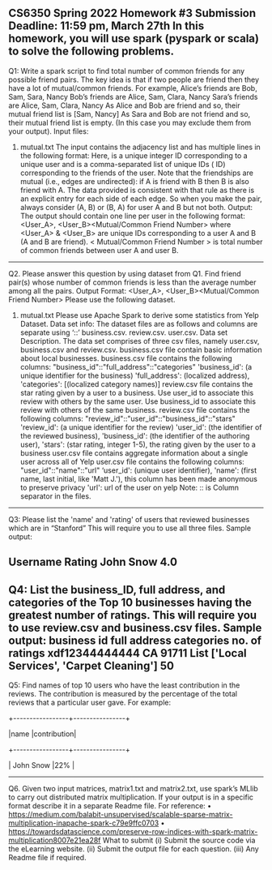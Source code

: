 CS6350 Spring 2022
Homework #3
Submission Deadline: 11:59 pm, March 27th
In this homework, you will use spark (pyspark or scala) to solve the following
problems.
-----------------------------------------------------------------------------------------------------------------------------------------------------------------------
Q1:
Write a spark script to find total number of common friends for any possible friend pairs.
The key idea is that if two people are friend then they have a lot of mutual/common friends.
For example,
Alice’s friends are Bob, Sam, Sara, Nancy Bob’s friends are Alice, Sam, Clara, Nancy Sara’s
friends are Alice, Sam, Clara, Nancy
As Alice and Bob are friend and so, their mutual friend list is [Sam, Nancy]
As Sara and Bob are not friend and so, their mutual friend list is empty. (In this case you
may exclude them from your output).
Input
files:
1. mutual.txt
The input contains the adjacency list and has multiple lines in the following
format:
<User><TAB><Friends>
Here, <User> is a unique integer ID corresponding to a unique user and <Friends> is a
comma-separated list of unique IDs (<User> ID) corresponding to the friends of the user. Note
that the friendships are mutual (i.e., edges are undirected): if A is friend with B then B is also
friend with A. The data provided is consistent with that rule as there is an explicit entry for
each side of each edge. So when you make the pair, always consider (A, B) or (B, A) for user
A and B but not both.
Output: The output should contain one line per user in the following format:
<User_A>, <User_B><TAB><Mutual/Common Friend Number>
where <User_A> & <User_B> are unique IDs corresponding to a user A and B (A and B are
friend). < Mutual/Common Friend Number > is total number of common friends between user
A and user B.
-----------------------------------------------------------------------------------------------------------------------------------------------------------------------
Q2.
Please answer this question by using dataset from Q1.
Find friend pair(s) whose number of common friends is less than the average number among
all the pairs.
Output Format:
<User_A>, <User_B><TAB><Mutual/Common Friend Number>
Please use the following dataset.
1. mutual.txt
Please use Apache Spark to derive some statistics from Yelp Dataset.
Data set info:
The dataset files are as follows and columns are separate using ‘::’
business.csv. review.csv. user.csv.
Data set Description.
The data set comprises of three csv files, namely user.csv, business.csv and review.csv.
business.csv file contain basic information about local businesses.
business.csv file contains the following columns:
"business_id"::"full_address"::"categories"
'business_id': (a unique identifier for the business)
'full_address': (localized address),
'categories': [(localized category names)]
review.csv file contains the star rating given by a user to a business. Use user_id to
associate this review with others by the same user. Use business_id to associate this review
with others of the same business.
review.csv file contains the following columns:
"review_id"::"user_id"::"business_id"::"stars"
'review_id': (a unique identifier for the review)
'user_id': (the identifier of the reviewed business),
'business_id': (the identifier of the authoring user),
'stars': (star rating, integer 1-5), the rating given by the user to a business
user.csv file contains aggregate information about a single user across all of Yelp
user.csv file contains the following columns:
"user_id"::"name"::"url"
‘user_id': (unique user identifier),
'name': (first name, last initial, like 'Matt J.'), this column has been made anonymous to
preserve privacy
'url': url of the user on yelp
Note: :: is Column separator in the files.
-----------------------------------------------------------------------------------------------------------------------------------------------------------------------
Q3:
Please list the 'name' and 'rating' of users that reviewed businesses which are in
“Stanford”
This will require you to use all three files.
Sample output:

Username Rating
John Snow 4.0
-----------------------------------------------------------------------------------------------------------------------------------------------------------------------
Q4:
List the business_ID, full address, and categories of the Top 10 businesses having the
greatest number of ratings.
This will require you to use review.csv and business.csv files.
Sample output:
business id full address categories no. of ratings
xdf12344444444 CA 91711 List ['Local Services', 'Carpet Cleaning'] 50
-----------------------------------------------------------------------------------------------------------------------------------------------------------------------
Q5:
Find names of top 10 users who have the least contribution in the reviews. The
contribution is measured by the percentage of the total reviews that a particular user
gave.
For example:
  
+-----------------+----------------+
	
|name |contribution|
	
+-----------------+----------------+
	
| John Snow |22% |
  
-----------------------------------------------------------------------------------------------------------------------------------------------------------------------
Q6.
Given two input matrices, matrix1.txt and matrix2.txt, use spark’s MLlib to carry out distributed
matrix multiplication. If your output is in a specific format describe it in a separate Readme file.
For reference:
• https://medium.com/balabit-unsupervised/scalable-sparse-matrix-multiplication-inapache-spark-c79e9ffc0703
• https://towardsdatascience.com/preserve-row-indices-with-spark-matrix-multiplication8007e21ea28f
What to submit
(i) Submit the source code via the eLearning website.
(ii) Submit the output file for each question.
(iii) Any Readme file if required. 

